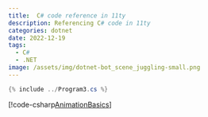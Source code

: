 ```yaml
---
title:  C# code reference in 11ty
description: Referencing C# code in 11ty
categories: dotnet
date: 2022-12-19
tags:
  - C# 
  - .NET 
image: /assets/img/dotnet-bot_scene_juggling-small.png
---
```

```csharp
{% include ../Program3.cs %}
```

[!code-csharp[AnimationBasics](../Program.cs)]